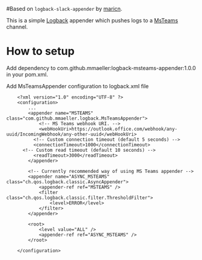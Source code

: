 #Based on `logback-slack-appender` by [maricn](https://github.com/maricn/logback-slack-appender).

This is a simple [Logback](http://logback.qos.ch/) appender which pushes logs to a [MsTeams](https://products.office.com/en-us/microsoft-teams/group-chat-software) channel.

# How to setup

Add dependency to com.github.mmaeller:logback-msteams-appender:1.0.0 in your pom.xml.

Add MsTeamsAppender configuration to logback.xml file

```
	<?xml version="1.0" encoding="UTF-8" ?>
	<configuration>
		...
		<appender name="MSTEAMS" class="com.github.mmaeller.logback.MsTeamsAppender">
			<!-- MS Teams webhook URI. -->
			<webHookUri>https://outlook.office.com/webhook/any-uuid/IncomingWebhook/any-other-uuid</webHookUri>
		  <!-- Custom connection timeout (default 5 seconds) -->
		  <connectionTimeout>1000</connectionTimeout>
      <!-- Custom read timeout (default 10 seconds) -->
		  <readTimeout>3000</readTimeout>
		</appender>

		<!-- Currently recommended way of using MS Teams appender -->
		<appender name="ASYNC_MSTEAMS" class="ch.qos.logback.classic.AsyncAppender">
			<appender-ref ref="MSTEAMS" />
			<filter class="ch.qos.logback.classic.filter.ThresholdFilter">
				<level>ERROR</level>
			</filter>
		</appender>

		<root>
			<level value="ALL" />
			<appender-ref ref="ASYNC_MSTEAMS" />
		</root>

	</configuration>
```
